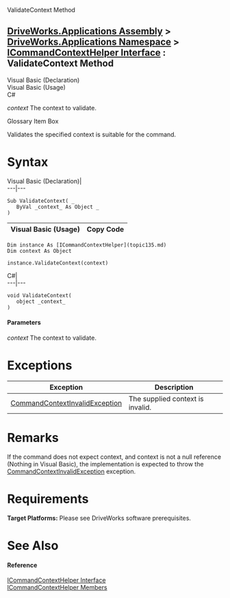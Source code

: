 ValidateContext Method   
  
[DriveWorks.Applications Assembly](topic13.md) > [DriveWorks.Applications Namespace](topic16.md) > [ICommandContextHelper Interface](topic135.md) : ValidateContext Method  
---  
  
Visual Basic (Declaration)    
Visual Basic (Usage)    
C# 

_context_
    The context to validate.

Glossary Item Box

Validates the specified context is suitable for the command. 

# Syntax

Visual Basic (Declaration)|   
---|---  
      
    
    Sub ValidateContext( _
       ByVal _context_ As Object _
    )   
  
Visual Basic (Usage)| Copy Code  
---|---  
      
    
    Dim instance As [ICommandContextHelper](topic135.md)
    Dim context As Object
     
    instance.ValidateContext(context)  
  
C#|   
---|---  
      
    
    void ValidateContext( 
       object _context_
    )  
  
#### Parameters

 _context_
    The context to validate.

# Exceptions

Exception| Description  
---|---  
[CommandContextInvalidException](topic671.md)| The supplied context is invalid.  
  
# Remarks

If the command does not expect context, and context is not a null reference (Nothing in Visual Basic), the implementation is expected to throw the [CommandContextInvalidException](topic671.md) exception.

# Requirements

**Target Platforms:** Please see DriveWorks software prerequisites.

# See Also

#### Reference

[ICommandContextHelper Interface](topic135.md)   
[ICommandContextHelper Members](topic136.md)


